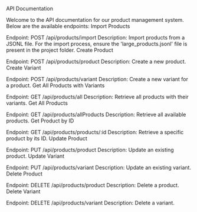 API Documentation

Welcome to the API documentation for our product management system. Below are the available endpoints:
Import Products

Endpoint: POST /api/products/import
Description: Import products from a JSONL file. For the import process, ensure the 'large_products.jsonl' file is present in the project folder.
Create Product

Endpoint: POST /api/products/product
Description: Create a new product.
Create Variant

Endpoint: POST /api/products/variant
Description: Create a new variant for a product.
Get All Products with Variants

Endpoint: GET /api/products/all
Description: Retrieve all products with their variants.
Get All Products

Endpoint: GET /api/products/allProducts
Description: Retrieve all available products.
Get Product by ID

Endpoint: GET /api/products/products/:id
Description: Retrieve a specific product by its ID.
Update Product

Endpoint: PUT /api/products/product
Description: Update an existing product.
Update Variant

Endpoint: PUT /api/products/variant
Description: Update an existing variant.
Delete Product

Endpoint: DELETE /api/products/product
Description: Delete a product.
Delete Variant

Endpoint: DELETE /api/products/variant
Description: Delete a variant.
